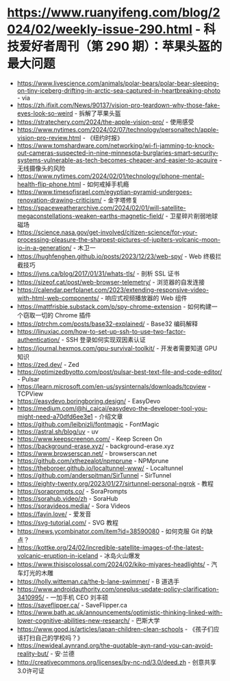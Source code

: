 # https://www.ruanyifeng.com/blog/2024/02/weekly-issue-290.html - 科技爱好者周刊（第 290 期）：苹果头盔的最大问题

- https://www.livescience.com/animals/polar-bears/polar-bear-sleeping-on-tiny-iceberg-drifting-in-arctic-sea-captured-in-heartbreaking-photo - via
- https://zh.ifixit.com/News/90137/vision-pro-teardown-why-those-fake-eyes-look-so-weird - 拆解了苹果头盔
- https://stratechery.com/2024/the-apple-vision-pro/ - 使用感受
- https://www.nytimes.com/2024/02/07/technology/personaltech/apple-vision-pro-review.html - 《纽约时报》
- https://www.tomshardware.com/networking/wi-fi-jamming-to-knock-out-cameras-suspected-in-nine-minnesota-burglaries-smart-security-systems-vulnerable-as-tech-becomes-cheaper-and-easier-to-acquire - 无线摄像头的风险
- https://www.nytimes.com/2024/02/01/technology/iphone-mental-health-flip-phone.html - 如何戒掉手机瘾
- https://www.timesofisrael.com/egyptian-pyramid-undergoes-renovation-drawing-criticism/ - 金字塔修复
- https://spaceweatherarchive.com/2024/02/01/will-satellite-megaconstellations-weaken-earths-magnetic-field/ - 卫星碎片削弱地球磁场
- https://science.nasa.gov/get-involved/citizen-science/for-your-processing-pleasure-the-sharpest-pictures-of-jupiters-volcanic-moon-io-in-a-generation/ - 木卫一
- https://hughfenghen.github.io/posts/2023/12/23/web-spy/ - Web 终极拦截技巧
- https://jvns.ca/blog/2017/01/31/whats-tls/ - 剖析 SSL 证书
- https://sizeof.cat/post/web-browser-telemetry/ - 浏览器的自发连接
- https://calendar.perfplanet.com/2023/extending-responsive-video-with-html-web-components/ - 响应式视频播放器的 Web 组件
- https://mattfrisbie.substack.com/p/spy-chrome-extension - 如何构建一个窃取一切的 Chrome 插件
- https://ptrchm.com/posts/base32-explained/ - Base32 编码解释
- https://linuxiac.com/how-to-set-up-ssh-to-use-two-factor-authentication/ - SSH 登录如何实现双因素认证
- https://journal.hexmos.com/gpu-survival-toolkit/ - 开发者需要知道 GPU 知识
- https://zed.dev/ - Zed
- https://optimizedbyotto.com/post/pulsar-best-text-file-and-code-editor/ - Pulsar
- https://learn.microsoft.com/en-us/sysinternals/downloads/tcpview - TCPView
- https://easydevo.boringboring.design/ - EasyDevo
- https://medium.com/@hi_caicai/easydevo-the-developer-tool-you-might-need-a70dfd6ee3e1 - 介绍文章
- https://github.com/leibnizli/fontmagic - FontMagic
- https://astral.sh/blog/uv - uv
- https://www.keepscreenon.com/ - Keep Screen On
- https://background-erase.xyz/ - background-erase.xyz
- https://www.browserscan.net/ - browserscan.net
- https://github.com/xthezealot/npmprune - NPMprune
- https://theboroer.github.io/localtunnel-www/ - Localtunnel
- https://github.com/anderspitman/SirTunnel - SirTunnel
- https://eighty-twenty.org/2023/01/27/sirtunnel-personal-ngrok - 教程
- https://soraprompts.co/ - SoraPrompts
- https://sorahub.video/zh - SoraHub
- https://soravideos.media/ - Sora Videos
- https://fayin.love/ - 爱发音
- https://svg-tutorial.com/ - SVG 教程
- https://news.ycombinator.com/item?id=38590080 - 如何克服 Git 的缺点？
- https://kottke.org/24/02/incredible-satellite-images-of-the-latest-volcanic-eruption-in-iceland - 冰岛火山爆发
- https://www.thisiscolossal.com/2024/02/kiko-miyares-headlights/ - 汽车灯光的木雕
- https://holly.witteman.ca/the-b-lane-swimmer/ - B 道选手
- https://www.androidauthority.com/oneplus-update-policy-clarification-3410995/ - 一加手机 CEO 刘丰硕
- https://saveflipper.ca/ - SaveFlipper.ca
- https://www.bath.ac.uk/announcements/optimistic-thinking-linked-with-lower-cognitive-abilities-new-research/ - 巴斯大学
- https://www.good.is/articles/japan-children-clean-schools - 《孩子们应该打扫自己的学校吗？》
- https://newideal.aynrand.org/the-quotable-ayn-rand-you-can-avoid-reality-but/ - 安·兰德
- http://creativecommons.org/licenses/by-nc-nd/3.0/deed.zh - 创意共享3.0许可证